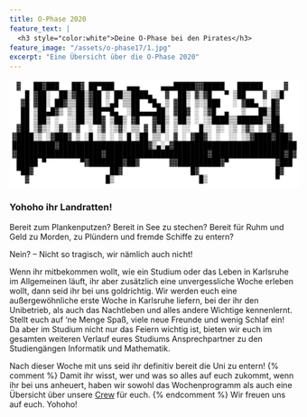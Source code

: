 ```yaml
---
title: O-Phase 2020
feature_text: |
  <h3 style="color:white">Deine O-Phase bei den Pirates</h3>
feature_image: "/assets/o-phase17/1.jpg"
excerpt: "Eine Übersicht über die O-Phase 2020"
---
```


<img src="/assets/pirates_demophasen_logo.svg" style="background:white; border:5px solid white" />

### Yohoho ihr Landratten!

Bereit zum Plankenputzen?
Bereit in See zu stechen?
Bereit für Ruhm und Geld zu Morden, zu Plündern und fremde Schiffe zu entern?

Nein? – Nicht so tragisch, wir nämlich auch nicht!

Wenn ihr mitbekommen wollt, wie ein Studium oder das Leben in Karlsruhe im Allgemeinen läuft, ihr aber zusätzlich eine unvergessliche Woche erleben wollt, dann seid ihr bei uns goldrichtig. Wir werden euch eine außergewöhnliche erste Woche in Karlsruhe liefern, bei der ihr den Unibetrieb, als auch das Nachtleben und alles andere Wichtige kennenlernt. Stellt euch auf ‘ne Menge Spaß, viele neue Freunde und wenig Schlaf ein! Da aber im Studium nicht nur das Feiern wichtig ist, bieten wir euch im gesamten weiteren Verlauf eures Studiums Ansprechpartner zu den Studiengängen Informatik und Mathematik.

Nach dieser Woche mit uns seid ihr definitiv bereit die Uni zu entern!
{% comment %}
Damit ihr wisst, wer und was so alles auf euch zukommt, wenn ihr bei uns anheuert, haben wir sowohl das Wochenprogramm als auch eine Übersicht über unsere [Crew](/crew/) für euch.
{% endcomment %}
Wir freuen uns auf euch. Yohoho!
